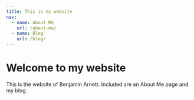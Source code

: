 ```yaml
---
title: This is my website
nav:
  - name: About Me
    url: /about-me/
  - name: Blog
    url: /blog/
---
```

# Welcome to my website

This is the website of Benjamin Arnett. Included are an About Me page and my blog.
